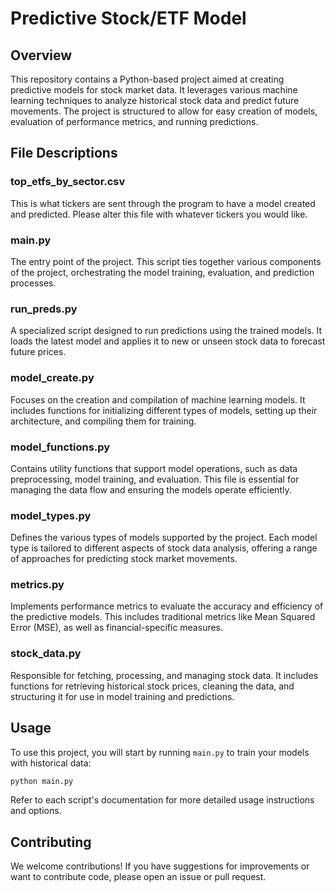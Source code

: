 
# Predictive Stock/ETF Model

## Overview
This repository contains a Python-based project aimed at creating predictive models for stock market data. It leverages various machine learning techniques to analyze historical stock data and predict future movements. The project is structured to allow for easy creation of models, evaluation of performance metrics, and running predictions.

## File Descriptions
### top_etfs_by_sector.csv
This is what tickers are sent through the program to have a model created and predicted. Please alter this file with whatever tickers you would like.

### main.py
The entry point of the project. This script ties together various components of the project, orchestrating the model training, evaluation, and prediction processes.

### run_preds.py
A specialized script designed to run predictions using the trained models. It loads the latest model and applies it to new or unseen stock data to forecast future prices.

### model_create.py
Focuses on the creation and compilation of machine learning models. It includes functions for initializing different types of models, setting up their architecture, and compiling them for training.

### model_functions.py
Contains utility functions that support model operations, such as data preprocessing, model training, and evaluation. This file is essential for managing the data flow and ensuring the models operate efficiently.

### model_types.py
Defines the various types of models supported by the project. Each model type is tailored to different aspects of stock data analysis, offering a range of approaches for predicting stock market movements.

### metrics.py
Implements performance metrics to evaluate the accuracy and efficiency of the predictive models. This includes traditional metrics like Mean Squared Error (MSE), as well as financial-specific measures.

### stock_data.py
Responsible for fetching, processing, and managing stock data. It includes functions for retrieving historical stock prices, cleaning the data, and structuring it for use in model training and predictions.

## Usage

To use this project, you will start by running `main.py` to train your models with historical data:

```bash
python main.py
```

Refer to each script's documentation for more detailed usage instructions and options.

## Contributing
We welcome contributions! If you have suggestions for improvements or want to contribute code, please open an issue or pull request.
